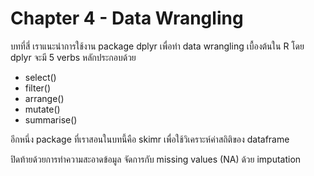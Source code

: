 # Chapter 4 - Data Wrangling

บทที่สี่ เราแนะนำการใช้งาน package dplyr เพื่อทำ data wrangling เบื้องต้นใน R โดย dplyr จะมี 5 verbs หลักประกอบด้วย
- select()
- filter()
- arrange()
- mutate()
- summarise()

อีกหนึ่ง package ที่เราสอนในบทนี้คือ skimr เพื่อใช้วิเคราะห์ค่าสถิติของ dataframe 

ปิดท้ายด้วยการทำความสะอาดข้อมูล จัดการกับ missing values (NA) ด้วย imputation
